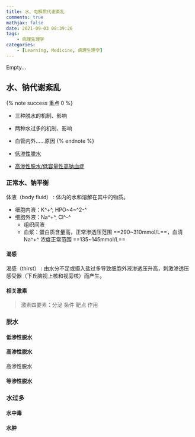 ```yaml
---
title: 水、电解质代谢紊乱
comments: true
mathjax: false
date: 2021-09-03 08:39:26
tags:
    - 病理生理学
categories:
    - [Learning, Medicine, 病理生理学]
---
```


Empty...

<!-- more -->

## 水、钠代谢紊乱

{% note success 重点 0 %}
- 三种脱水的机制、影响
- 两种水过多的机制、影响
- 血管内外……原因
{% endnote %}

- [低渗性脱水](#低渗性脱水)
- [高渗性脱水/低容量性高钠血症](#高渗性脱水)

### 正常水、钠平衡

体液（body fluid）
: 体内的水和溶解在其中的物质。

- 细胞内液：K^+^, HPO~4~^2-^
- 细胞外液：Na^+^, Cl^-^
    - 组织间液
    - 血浆：蛋白质含量高，正常渗透压范围 ==290\~310mmol/L==，血清 Na^+^ 浓度正常范围 ==135\~145mmol/L==

#### 渴感

渴感（thirst）
: 由水分不足或摄入盐过多导致细胞外液渗透压升高，刺激渗透压感受器（下丘脑视上核和视旁核）而产生。

#### 相关激素

> 激素四要素：分泌 条件 靶点 作用

### 脱水

#### 低渗性脱水

#### 高渗性脱水

高渗性脱水

#### 等渗性脱水

### 水过多

#### 水中毒

#### 水肿
